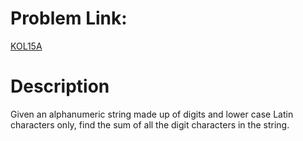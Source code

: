 # Problem Link:
[KOL15A](https://www.codechef.com/problems/KOL15A/)

# Description
Given an alphanumeric string made up of digits and lower case Latin characters only, find the sum of all the digit characters in the string.